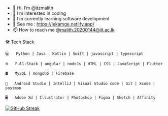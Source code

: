 - 👋 Hi, I’m @itzmalith
- 👀 I’m interested in coding
- 🌱 I’m currently learning software development
- 💞️ See me :  https://lekamge.netlify.app/ 
- 📫 How to reach me @malith.20200144@iit.ac.lk


<!---
itzmalith/itzmalith is a ✨ special ✨ repository because its `README.md` (this file) appears on your GitHub profi
le.
You can click the Preview link to take a look at your changes.
--->
🛠 Tech Stack

    💻   Python | Java | Kotlin | Swift | javascript | typescript 
    
    🌐   Full-Stack | angular | nodeJs | HTML | CSS | JavaScript | Flutter
    
    🛢   MySQL | mongoDb | Firebase
    
    🔧   Android Studio | IntelliJ | Visual Studio code | Git | Xcode | postmon 
    
    🖥   Adobe Xd | Illustrator | Photoshop | Figma | Sketch | Affinity 


[![GitHub Streak](https://streak-stats.demolab.com/?user=itzmalith)](https://git.io/streak-stats)
